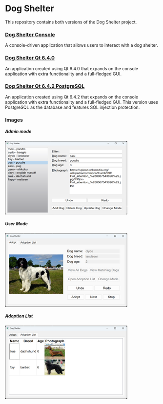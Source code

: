 # Dog Shelter
This repository contains both versions of the Dog Shelter project.

### [Dog Shelter Console](Dog%20Shelter%20Console)
A console-driven application that allows users to interact with a dog shelter.

### [Dog Shelter Qt 6.4.0](Dog%20Shelter%20Qt%206.4.0)
An application created using Qt 6.4.0 that expands on the console application with extra functionality and a full-fledged GUI.

### [Dog Shelter Qt 6.4.2 PostgreSQL](Dog%20Shelter%20Qt%206.4.2%20PostgreSQL)
An application created using Qt 6.4.2 that expands on the console application with extra functionality and a full-fledged GUI. This version uses PostgreSQL as the database and features SQL injection protection.

### Images

##### Admin mode
<img src="https://raw.githubusercontent.com/davidcristian/Dog-Shelter-CPP/master/Dog%20Shelter%20Qt%206.4.0/admin1.png" alt="A screenshot of the Admin GUI." width="400" height="240" />

##### User Mode
<img src="https://raw.githubusercontent.com/davidcristian/Dog-Shelter-CPP/master/Dog%20Shelter%20Qt%206.4.0/user1.png" alt="A screenshot of the User GUI." width="400" height="240" />

##### Adoption List
<img src="https://raw.githubusercontent.com/davidcristian/Dog-Shelter-CPP/master/Dog%20Shelter%20Qt%206.4.0/user2.png" alt="A screenshot of the Adoption List table." width="400" height="240" />
